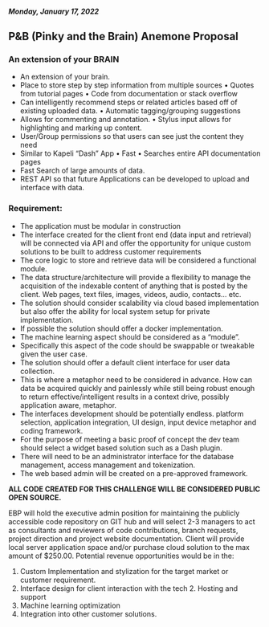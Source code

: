 ##### Monday, January 17, 2022
## P&B (Pinky and the Brain) Anemone Proposal
### An extension of your BRAIN
- An extension of your brain.
- Place to store step by step information from multiple sources
• Quotes from tutorial pages
• Code from documentation or stack overflow
- Can intelligently recommend steps or related articles based off of existing uploaded data.
• Automatic tagging/grouping suggestions
- Allows for commenting and annotation.
• Stylus input allows for highlighting and marking up content.
- User/Group permissions so that users can see just the content they need
- Similar to Kapeli “Dash” App
• Fast
• Searches entire API documentation pages
- Fast Search of large amounts of data.
- REST API so that future Applications can be developed to upload and interface with data.

### Requirement:
- The application must be modular in construction
- The interface created for the client front end (data input and retrieval) will be connected via
API and offer the opportunity for unique custom solutions to be built to address customer
requirements
- The core logic to store and retrieve data will be considered a functional module.
- The data structure/architecture will provide a flexibility to manage the acquisition of the indexable content of anything that is posted by the client. Web pages, text files, images, videos, audio, contacts... etc.
- The solution should consider scalability via cloud based implementation but also offer the ability for local system setup for private implementation.
- If possible the solution should offer a docker implementation.
- The machine learning aspect should be considered as a “module”.
- Specifically this aspect of the code should be swappable or tweakable given the user
case.
- The solution should offer a default client interface for user data collection.
- This is where a metaphor need to be considered in advance. How can data be acquired quickly and painlessly while still being robust enough to return effective/intelligent results in a context drive, possibly application aware, metaphor.
- The interfaces development should be potentially endless. platform selection, application integration, UI design, input device metaphor and coding framework.
- For the purpose of meeting a basic proof of concept the dev team should select a widget based solution such as a Dash plugin.
- There will need to be an administrator interface for the database management, access management and tokenization.
- The web based admin will be created on a pre-approved framework.

**ALL CODE CREATED FOR THIS CHALLENGE WILL BE CONSIDERED PUBLIC OPEN SOURCE.**

EBP will hold the executive admin position for maintaining the publicly accessible code repository on GIT hub and will select 2-3 managers to act as consultants and reviewers of code contributions, branch requests, project direction and project website documentation.
Client will provide local server application space and/or purchase cloud solution to the max amount of $250.00.
Potential revenue opportunities would be in the:
1. Custom Implementation and stylization for the target market or customer requirement.
2. Interface design for client interaction with the tech 2. Hosting and support
3. Machine learning optimization
4. Integration into other customer solutions.